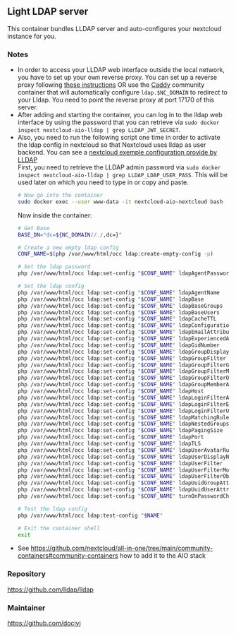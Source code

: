 ## Light LDAP server
This container bundles LLDAP server and auto-configures your nextcloud instance for you.

### Notes
- In order to access your LLDAP web interface outside the local network, you have to set up your own reverse proxy. You can set up a reverse proxy following [these instructions](https://github.com/nextcloud/all-in-one/blob/main/reverse-proxy.md) OR use the [Caddy](https://github.com/nextcloud/all-in-one/tree/main/community-containers/caddy) community container that will automatically configure `ldap.$NC_DOMAIN` to redirect to your Lldap. You need to point the reverse proxy at port 17170 of this server.
- After adding and starting the container, you can log in to the lldap web interface by using the password that you can retrieve via `sudo docker inspect nextcloud-aio-lldap | grep LLDAP_JWT_SECRET`.
- Also, you need to run the following script one time in order to activate the ldap config in nextcloud so that Nextcloud uses lldap as user backend. You can see a [nextcloud exemple configuration provide by LLDAP](https://github.com/lldap/lldap/blob/main/example_configs/nextcloud.md)<br>
    First, you need to retrieve the LLDAP admin password via `sudo docker inspect nextcloud-aio-lldap | grep LLDAP_LDAP_USER_PASS`. This will be used later on which you need to type in or copy and paste.
    ```bash
    # Now go into the container
    sudo docker exec --user www-data -it nextcloud-aio-nextcloud bash
    ```
    Now inside the container:
    ```bash
    # Get Base
    BASE_DN="dc=${NC_DOMAIN//./,dc=}"
    
    # Create a new empty ldap config
    CONF_NAME=$(php /var/www/html/occ ldap:create-empty-config -p)
  
    # Set the ldap password
    php /var/www/html/occ ldap:set-config "$CONF_NAME" ldapAgentPassword "<your-password>"

    # Set the ldap config
    php /var/www/html/occ ldap:set-config "$CONF_NAME" ldapAgentName                "uid=ro_admin,ou=people,$BASE_DN"
    php /var/www/html/occ ldap:set-config "$CONF_NAME" ldapBase                     "$BASE_DN"
    php /var/www/html/occ ldap:set-config "$CONF_NAME" ldapBaseGroups               "$BASE_DN"
    php /var/www/html/occ ldap:set-config "$CONF_NAME" ldapBaseUsers                "$BASE_DN"
    php /var/www/html/occ ldap:set-config "$CONF_NAME" ldapCacheTTL                 600
    php /var/www/html/occ ldap:set-config "$CONF_NAME" ldapConfigurationActive      1
    php /var/www/html/occ ldap:set-config "$CONF_NAME" ldapEmailAttribute           "mail"
    php /var/www/html/occ ldap:set-config "$CONF_NAME" ldapExperiencedAdmin         0
    php /var/www/html/occ ldap:set-config "$CONF_NAME" ldapGidNumber                "gidNumber"
    php /var/www/html/occ ldap:set-config "$CONF_NAME" ldapGroupDisplayName         "cn"
    php /var/www/html/occ ldap:set-config "$CONF_NAME" ldapGroupFilter              "(&(objectclass=groupOfUniqueNames))"
    php /var/www/html/occ ldap:set-config "$CONF_NAME" ldapGroupFilterGroups        ""
    php /var/www/html/occ ldap:set-config "$CONF_NAME" ldapGroupFilterMode          0
    php /var/www/html/occ ldap:set-config "$CONF_NAME" ldapGroupFilterObjectclass   "groupOfUniqueNames"
    php /var/www/html/occ ldap:set-config "$CONF_NAME" ldapGroupMemberAssocAttr     "uniqueMember"
    php /var/www/html/occ ldap:set-config "$CONF_NAME" ldapHost                     "nextcloud-aio-lldap"
    php /var/www/html/occ ldap:set-config "$CONF_NAME" ldapLoginFilterAttributes    "uid"
    php /var/www/html/occ ldap:set-config "$CONF_NAME" ldapLoginFilterEmail         0
    php /var/www/html/occ ldap:set-config "$CONF_NAME" ldapLoginFilterUsername      1
    php /var/www/html/occ ldap:set-config "$CONF_NAME" ldapMatchingRuleInChainState "unknown"
    php /var/www/html/occ ldap:set-config "$CONF_NAME" ldapNestedGroups             0
    php /var/www/html/occ ldap:set-config "$CONF_NAME" ldapPagingSize               500
    php /var/www/html/occ ldap:set-config "$CONF_NAME" ldapPort                     3890
    php /var/www/html/occ ldap:set-config "$CONF_NAME" ldapTLS                      0
    php /var/www/html/occ ldap:set-config "$CONF_NAME" ldapUserAvatarRule           "default"
    php /var/www/html/occ ldap:set-config "$CONF_NAME" ldapUserDisplayName          "displayname"
    php /var/www/html/occ ldap:set-config "$CONF_NAME" ldapUserFilter               "(&(objectClass=person)(uid=%uid))"
    php /var/www/html/occ ldap:set-config "$CONF_NAME" ldapUserFilterMode           1
    php /var/www/html/occ ldap:set-config "$CONF_NAME" ldapUserFilterObjectclass    "person"
    php /var/www/html/occ ldap:set-config "$CONF_NAME" ldapUuidGroupAttribute       "auto"
    php /var/www/html/occ ldap:set-config "$CONF_NAME" ldapUuidUserAttribute        "auto"
    php /var/www/html/occ ldap:set-config "$CONF_NAME" turnOnPasswordChange         0

    # Test the ldap config
    php /var/www/html/occ ldap:test-config "$NAME"
  
    # Exit the container shell
    exit
    ```
- See https://github.com/nextcloud/all-in-one/tree/main/community-containers#community-containers how to add it to the AIO stack

### Repository
https://github.com/lldap/lldap

### Maintainer
https://github.com/docjyj
